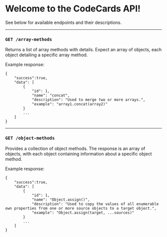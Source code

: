 
# Welcome to the CodeCards API!

  

See below for available endpoints and their descriptions.

  

---


### `GET /array-methods`

  

Returns a list of array methods with details. Expect an array of objects, each object detailing a specific array method.

  

Example response:

    {
	    "success":true,
	    "data": [
		    {
			    "id": 1,
			    "name": "concat",
			    "description": "Used to merge two or more arrays.",
			    "example": "array1.concat(array2)"
		    }
		    ...
	    ]
	}

  

---

  

### `GET /object-methods`

  

Provides a collection of object methods. The response is an array of objects, with each object containing information about a specific object method.

  

Example response:

    {
	    "success":true,
	    "data": [
		    {
			    "id": 1,
			    "name": "Object.assign()",
			    "description": "Used to copy the values of all enumerable own properties from one or more source objects to a target object.",
			    "example": "Object.assign(target, ...sources)"
		    }
		    ...
	    ]
	}
    

